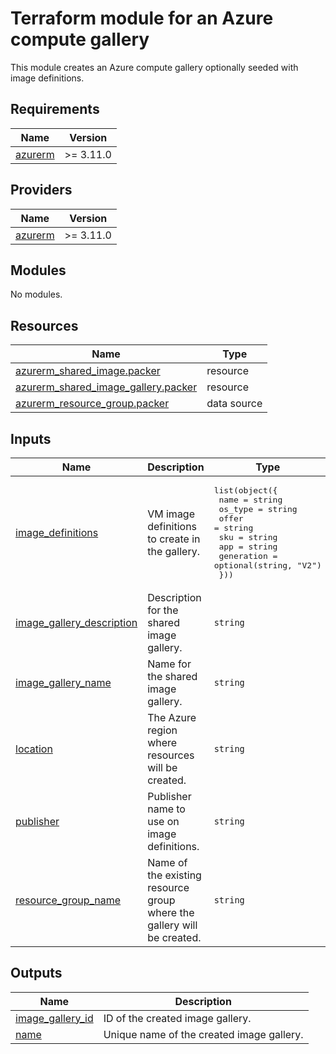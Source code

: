 # Terraform module for an Azure compute gallery

This module creates an Azure compute gallery optionally seeded with image definitions.

<!-- BEGIN_TF_DOCS -->
## Requirements

| Name | Version |
|------|---------|
| <a name="requirement_azurerm"></a> [azurerm](#requirement\_azurerm) | >= 3.11.0 |

## Providers

| Name | Version |
|------|---------|
| <a name="provider_azurerm"></a> [azurerm](#provider\_azurerm) | >= 3.11.0 |

## Modules

No modules.

## Resources

| Name | Type |
|------|------|
| [azurerm_shared_image.packer](https://registry.terraform.io/providers/hashicorp/azurerm/latest/docs/resources/shared_image) | resource |
| [azurerm_shared_image_gallery.packer](https://registry.terraform.io/providers/hashicorp/azurerm/latest/docs/resources/shared_image_gallery) | resource |
| [azurerm_resource_group.packer](https://registry.terraform.io/providers/hashicorp/azurerm/latest/docs/data-sources/resource_group) | data source |

## Inputs

| Name | Description | Type | Default | Required |
|------|-------------|------|---------|:--------:|
| <a name="input_image_definitions"></a> [image\_definitions](#input\_image\_definitions) | VM image definitions to create in the gallery. | <pre>list(object({<br>    name       = string<br>    os_type    = string<br>    offer      = string<br>    sku        = string<br>    app        = string<br>    generation = optional(string, "V2")<br>  }))</pre> | `[]` | no |
| <a name="input_image_gallery_description"></a> [image\_gallery\_description](#input\_image\_gallery\_description) | Description for the shared image gallery. | `string` | `"Shared images built by Packer."` | no |
| <a name="input_image_gallery_name"></a> [image\_gallery\_name](#input\_image\_gallery\_name) | Name for the shared image gallery. | `string` | `"packer_images"` | no |
| <a name="input_location"></a> [location](#input\_location) | The Azure region where resources will be created. | `string` | `"centralus"` | no |
| <a name="input_publisher"></a> [publisher](#input\_publisher) | Publisher name to use on image definitions. | `string` | n/a | yes |
| <a name="input_resource_group_name"></a> [resource\_group\_name](#input\_resource\_group\_name) | Name of the existing resource group where the gallery will be created. | `string` | n/a | yes |

## Outputs

| Name | Description |
|------|-------------|
| <a name="output_image_gallery_id"></a> [image\_gallery\_id](#output\_image\_gallery\_id) | ID of the created image gallery. |
| <a name="output_name"></a> [name](#output\_name) | Unique name of the created image gallery. |
<!-- END_TF_DOCS -->